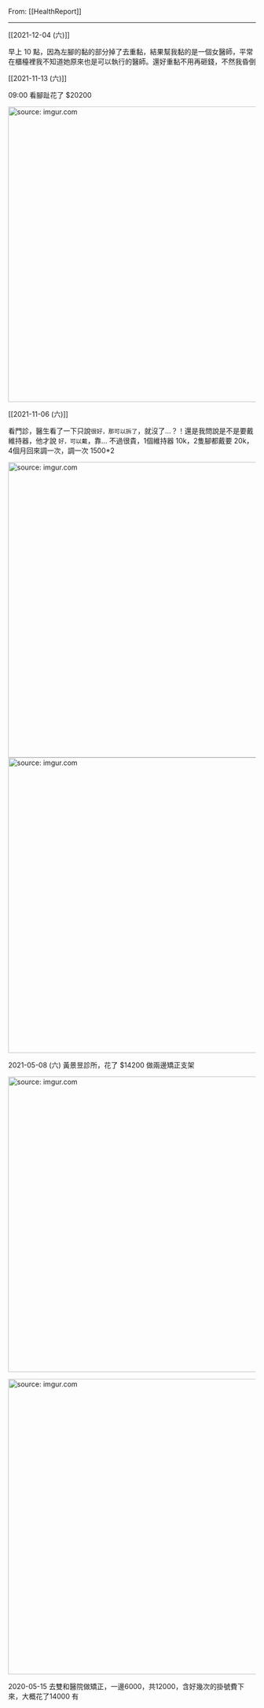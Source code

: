 From: [[HealthReport]]

---

[[2021-12-04 (六)]]

早上 10 點，因為左腳的黏的部分掉了去重黏，結果幫我黏的是一個女醫師，平常在櫃檯裡我不知道她原來也是可以執行的醫師。還好重黏不用再砸錢，不然我昏倒

[[2021-11-13 (六)]]

09:00 看腳趾花了 $20200

<a href="https://imgur.com/WfvEqUZ"><img src="https://i.imgur.com/WfvEqUZ.jpg" title="source: imgur.com" width="600px"/></a>

[[2021-11-06 (六)]]

看門診，醫生看了一下只說`很好，那可以拆了`，就沒了…？！還是我問說是不是要戴維持器，他才說 `好，可以戴`，靠…
不過很貴，1個維持器 10k，2隻腳都戴要 20k，4個月回來調一次，調一次 1500*2

<a href="https://imgur.com/5TvZB8G"><img src="https://i.imgur.com/5TvZB8G.jpg" title="source: imgur.com" width="600px"/></a>
<a href="https://imgur.com/qbDyDmh"><img src="https://i.imgur.com/qbDyDmh.jpg" title="source: imgur.com" width="600px"/></a>

2021-05-08 (六) 黃景昱診所，花了 $14200 做兩邊矯正支架

<a href="https://imgur.com/9U0OQg3"><img src="https://i.imgur.com/9U0OQg3.jpg" title="source: imgur.com" width=600/></a>

<a href="https://imgur.com/jB8ZrNF"><img src="https://i.imgur.com/jB8ZrNF.jpg" title="source: imgur.com" width=600/></a>

2020-05-15 去雙和醫院做矯正，一邊6000，共12000，含好幾次的掛號費下來，大概花了14000 有